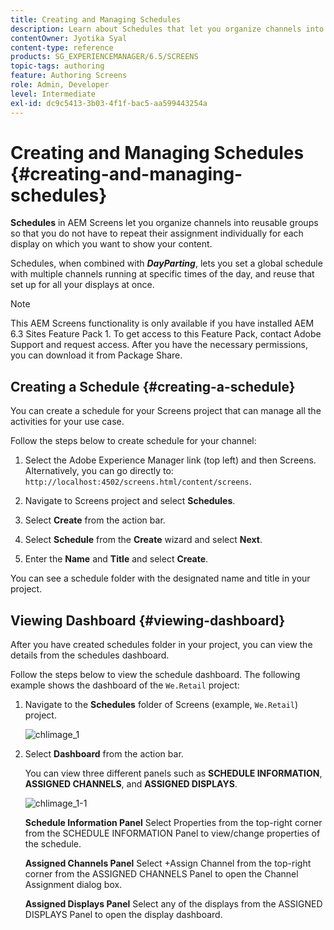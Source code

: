 ```yaml
---
title: Creating and Managing Schedules
description: Learn about Schedules that let you organize channels into reusable groups so that you do not have to repeat their assignment individually for each display on which you want to show your content.
contentOwner: Jyotika Syal
content-type: reference
products: SG_EXPERIENCEMANAGER/6.5/SCREENS
topic-tags: authoring
feature: Authoring Screens
role: Admin, Developer
level: Intermediate
exl-id: dc9c5413-3b03-4f1f-bac5-aa599443254a
---
```

# Creating and Managing Schedules {#creating-and-managing-schedules}

**Schedules** in AEM Screens let you organize channels into reusable groups so that you do not have to repeat their assignment individually for each display on which you want to show your content.

Schedules, when combined with ***DayParting***, lets you set a global schedule with multiple channels running at specific times of the day, and reuse that set up for all your displays at once.

>[!NOTE]
>
>This AEM Screens functionality is only available if you have installed AEM 6.3 Sites Feature Pack 1. To get access to this Feature Pack, contact Adobe Support and request access. After you have the necessary permissions, you can download it from Package Share.

## Creating a Schedule {#creating-a-schedule}

You can create a schedule for your Screens project that can manage all the activities for your use case.

Follow the steps below to create schedule for your channel:

1. Select the Adobe Experience Manager link (top left) and then Screens. Alternatively, you can go directly to: `http://localhost:4502/screens.html/content/screens`.
1. Navigate to Screens project and select **Schedules**.
1. Select **Create** from the action bar.
1. Select **Schedule** from the **Create** wizard and select **Next**.

1. Enter the **Name** and **Title** and select **Create**.

You can see a schedule folder with the designated name and title in your project.


## Viewing Dashboard {#viewing-dashboard}

After you have created schedules folder in your project, you can view the details from the schedules dashboard.

Follow the steps below to view the schedule dashboard. The following example shows the dashboard of the `We.Retail` project:

1. Navigate to the **Schedules** folder of Screens (example, `We.Retail`) project.

   ![chlimage_1](assets/chlimage_1.png)

1. Select **Dashboard** from the action bar.

   You can view three different panels such as **SCHEDULE INFORMATION**, **ASSIGNED CHANNELS**, and **ASSIGNED DISPLAYS**.

   ![chlimage_1-1](assets/chlimage_1-1.png)

   **Schedule Information Panel** Select Properties from the top-right corner from the SCHEDULE INFORMATION Panel to view/change properties of the schedule.

   **Assigned Channels Panel** Select +Assign Channel from the top-right corner from the ASSIGNED CHANNELS Panel to open the Channel Assignment dialog box. 

   **Assigned Displays Panel** Select any of the displays from the ASSIGNED DISPLAYS Panel to open the display dashboard.
